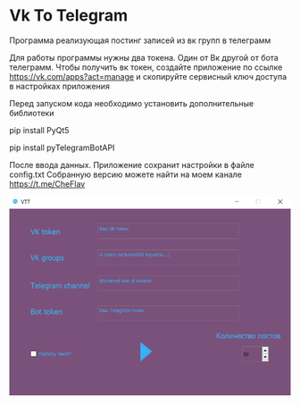 # Vk To Telegram
Программа реализующая постинг записей из вк групп в телеграмм

Для работы программы нужны два токена. Один от Вк другой от бота телеграмм.
Чтобы получить вк токен, создайте приложение по ссылке https://vk.com/apps?act=manage и скопируйте сервисный ключ доступа в настройках приложения

Перед запуском кода необходимо установить дополнительные библиотеки

pip install PyQt5

pip install pyTelegramBotAPI

После ввода данных. Приложение сохранит настройки в файле config.txt
Собранную версию можете найти на моем канале https://t.me/CheFlav


![alt text](image.png)
